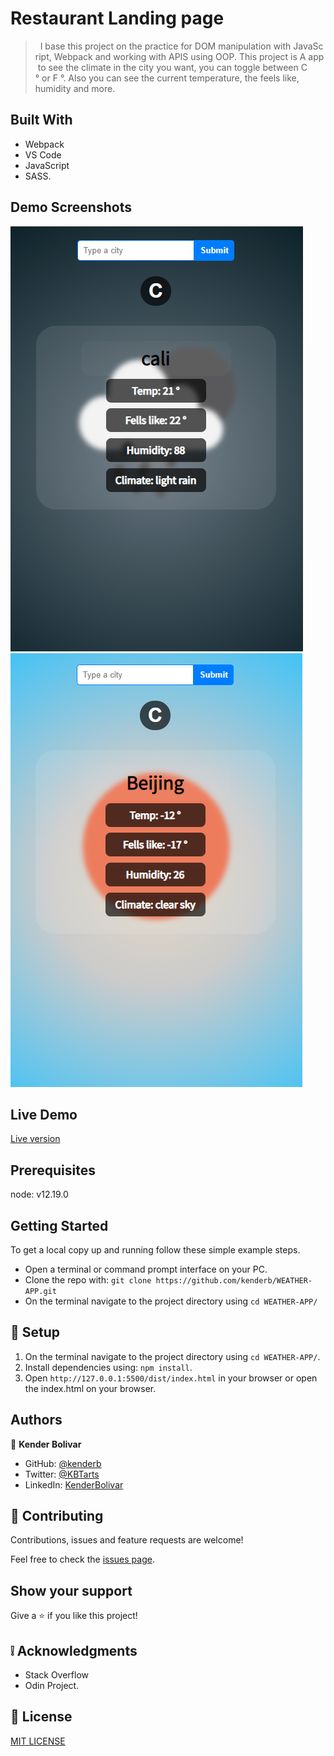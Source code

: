 # Restaurant Landing page

>   I base this project on the practice for DOM manipulation with JavaScript, Webpack and working with APIS using OOP. This project is A app to see the climate in the city you want, you can toggle between C ° or F °.  Also you can see the current temperature, the feels like, humidity and more.

## Built With

- Webpack
- VS Code
- JavaScript
- SASS.

## Demo Screenshots

![screenshot](Capture_one.PNG)
![screenshot](Capture_two.PNG)

## Live Demo

[Live version](https://rawcdn.githack.com/kenderb/WEATHER-APP/f217fc3e6ff8af21fed885f5a847d1ba291815bf/dist/index.htmll)

## Prerequisites

node: v12.19.0
## Getting Started
To get a local copy up and running follow these simple example steps.

- Open a terminal or command prompt interface on your PC.
- Clone the repo with: `git clone https://github.com/kenderb/WEATHER-APP.git`
- On the terminal navigate to the project directory using `cd WEATHER-APP/`

## 📝 Setup

1. On the terminal navigate to the project directory using `cd WEATHER-APP/`.
2. Install dependencies using: `npm install`.
3. Open `http://127.0.0.1:5500/dist/index.html` in your browser or open the index.html on your browser.
## Authors

👤 **Kender Bolivar**

- GitHub: [@kenderb](https://github.com/ken)
- Twitter: [@KBTarts](https://twitter.com/KBTarts )
- LinkedIn: [KenderBolivar](https://www.linkedin.com/in/kender-bolivar-1736086b/ )


## 🤝 Contributing

Contributions, issues and feature requests are welcome!

Feel free to check the [issues page](https://github.com/kenderb/WEATHER-APP/issues).

## Show your support

Give a ⭐️ if you like this project!

## :grey_exclamation: Acknowledgments

- Stack Overflow
- Odin Project.

## 📝 License

[MIT LICENSE](LICENSE)